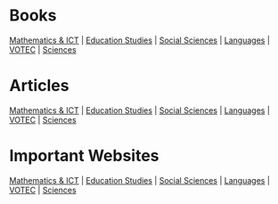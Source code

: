 

# Books

[Mathematics & ICT](https://github.com/etconsult2023/etconsult2023.github.io/tree/main/articles/educ_studies) | [Education Studies](https://github.com/etconsult2023/etconsult2023.github.io/tree/main/articles/educ_studies) | [Social Sciences](https://github.com/etconsult2023/etconsult2023.github.io/tree/main/articles/educ_studies) | [Languages](https://github.com/etconsult2023/etconsult2023.github.io/tree/main/articles/educ_studies) | [VOTEC](https://github.com/etconsult2023/etconsult2023.github.io/tree/main/articles/educ_studies) | [Sciences](https://github.com/etconsult2023/etconsult2023.github.io/tree/main/articles/educ_studies) 

# Articles

[Mathematics & ICT](https://github.com/etconsult2023/etconsult2023.github.io/tree/main/articles/educ_studies) | [Education Studies](https://github.com/etconsult2023/etconsult2023.github.io/tree/main/articles/educ_studies) | [Social Sciences](https://github.com/etconsult2023/etconsult2023.github.io/tree/main/articles/educ_studies) | [Languages](https://github.com/etconsult2023/etconsult2023.github.io/tree/main/articles/educ_studies) | [VOTEC](https://github.com/etconsult2023/etconsult2023.github.io/tree/main/articles/educ_studies) | [Sciences](https://github.com/etconsult2023/etconsult2023.github.io/tree/main/articles/educ_studies) 

# Important Websites

[Mathematics & ICT](https://github.com/etconsult2023/etconsult2023.github.io/tree/main/articles/educ_studies) | [Education Studies](https://github.com/etconsult2023/etconsult2023.github.io/tree/main/articles/educ_studies) | [Social Sciences](https://github.com/etconsult2023/etconsult2023.github.io/tree/main/articles/educ_studies) | [Languages](https://github.com/etconsult2023/etconsult2023.github.io/tree/main/articles/educ_studies) | [VOTEC](https://github.com/etconsult2023/etconsult2023.github.io/tree/main/articles/educ_studies) | [Sciences](https://github.com/etconsult2023/etconsult2023.github.io/tree/main/articles/educ_studies) 





